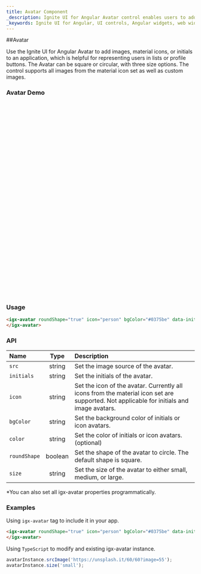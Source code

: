 ```yaml
---
title: Avatar Component
_description: Ignite UI for Angular Avatar control enables users to add images, material icons or initials within any application for instances such as a profile button.
_keywords: Ignite UI for Angular, UI controls, Angular widgets, web widgets, UI widgets, Angular, Native Angular Components Suite, Native Angular Controls, Native Angular Components Library, Angular Avatar component, Angular Avatar control
---
```


##Avatar

<p class="highlight">Use the Ignite UI for Angular Avatar to add images, material icons, or initials to an application, which is helpful for representing users in lists or profile buttons. The Avatar can be square or circular, with three size options. The control supports all images from the material icon set as well as custom images.</p>
<div class="divider"></div>

### Avatar Demo

<div class="sample-container" style="height:512px">
    <iframe src='https://{environment:host}/angular-demos/avatar' width="100%" height="100%" seamless frameBorder="0"></iframe>
</div>
<div class="divider--half"></div>

### Usage

```html
<igx-avatar roundShape="true" icon="person" bgColor="#0375be" data-init="SS">
</igx-avatar>
```

<div class="divider--half"></div>

### API

| Name         |  Type   | Description                                                                                                                              |
| :----------- | :-----: | :--------------------------------------------------------------------------------------------------------------------------------------- |
| `src`        | string  | Set the image source of the avatar.                                                                                                      |
| `initials`   | string  | Set the initials of the avatar.                                                                                                          |
| `icon`       | string  | Set the icon of the avatar. Currently all icons from the material icon set are supported. Not applicable for initials and image avatars. |
| `bgColor`    | string  | Set the background color of initials or icon avatars.                                                                                    |
| `color`      | string  | Set the color of initials or icon avatars. (optional)                                                                                    |
| `roundShape` | boolean | Set the shape of the avatar to circle. The default shape is square.                                                                      |
| `size`       | string  | Set the size of the avatar to either small, medium, or large.                                                                            |

<div class="divider--half"></div>
*You can also set all igx-avatar properties programmatically.
<div class="divider--half"></div>

### Examples

Using `igx-avatar` tag to include it in your app.

```html
<igx-avatar roundShape="true" icon="person" bgColor="#0375be" data-init="SS">
</igx-avatar>
```

Using `TypeScript` to modify and existing igx-avatar instance.

```typescript
avatarInstance.srcImage('https://unsplash.it/60/60?image=55');
avatarInstance.size('small');
```

<div class="divider--half"></div>
